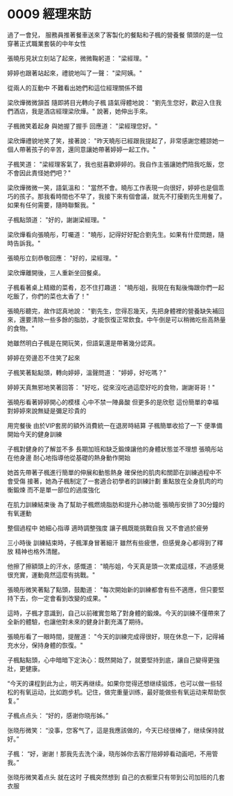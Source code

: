 # 0009 經理來訪

過了一會兒，
服務員推著餐車送來了客製化的餐點和子楓的營養餐
領頭的是一位穿著正式職業套裝的中年女性

張曉彤見狀立刻站了起來，微微鞠躬道：
"梁經理。"

婷婷也跟著站起來，禮貌地叫了一聲：
"梁阿姨。"

從兩人的互動中
不難看出她們和這位經理關係不錯

梁欣燁微微頷首
隨即將目光轉向子楓
語氣得體地說：
"劉先生您好，歡迎入住我們酒店，我是酒店經理梁欣燁。"
說著，她伸出手來。

子楓微笑着起身
與她握了握手
回應道：
"梁經理您好。"

梁欣燁禮貌地笑了笑，接著說：
"昨天曉彤已經跟我提起了，非常感謝您體諒她一個人帶著孩子的辛苦，還同意讓她帶著婷婷一起工作。"

子楓笑道：
"梁經理客氣了，我也挺喜歡婷婷的。我自作主張讓她們陪我吃飯，您不會因此責怪她們吧？"

梁欣燁微微一笑，語氣溫和：
"當然不會。曉彤工作表現一向很好，婷婷也是個乖巧的孩子。那我看時間也不早了，我接下來有個會議，就先不打擾劉先生用餐了。如果有任何需要，隨時聯繫我。"

子楓點頭道：
"好的，謝謝梁經理。"

梁欣燁看向張曉彤，叮囑道：
"曉彤，記得好好配合劉先生。如果有什麼問題，隨時告訴我。"

張曉彤立刻恭敬回應：
"好的，梁經理。"

梁欣燁離開後，三人重新坐回餐桌。

子楓看著桌上精緻的菜肴，忍不住打趣道：
"曉彤姐，我現在有點後悔跟你們一起吃飯了，你們的菜也太香了！"

張曉彤聽完，故作認真地說：
"劉先生，您得忍幾天，先把身體裡的營養缺失補回來，還要清除一些多餘的脂肪，才能恢復正常飲食。中午倒是可以稍微吃些高熱量的食物。"

她雖然明白子楓是在開玩笑，但語氣還是帶著幾分認真。

婷婷在旁邊忍不住笑了起來

子楓笑著點點頭，轉向婷婷，溫聲問道：
"婷婷，好吃嗎？"

婷婷天真無邪地笑著回答：
"好吃，從來沒吃過這麼好吃的食物，謝謝哥哥！"

張曉彤看著婷婷開心的模樣
心中不禁一陣鼻酸
但更多的是欣慰
這份簡單的幸福
對婷婷來說無疑是彌足珍貴的

用完餐後
由於VIP套房的額外消費統一在退房時結算
子楓簡單收拾了一下
便準備開始今天的健身訓練

子楓對健身的了解並不多
長期加班和缺乏鍛煉讓他的身體狀態並不理想
張曉彤站在他身邊
耐心地指導他從基礎的熱身動作開始

她首先帶著子楓進行簡單的伸展和動態熱身
確保他的肌肉和關節在訓練過程中不會受傷
接著，她為子楓制定了一套適合初學者的訓練計劃
重點放在全身肌肉的均衡鍛煉
而不是單一部位的過度強化

在肌力訓練結束後
為了幫助子楓燃燒脂肪和提升心肺功能
張曉彤安排了30分鐘的有氧運動

整個過程中
她細心指導
適時調整強度
讓子楓既能挑戰自我
又不會過於疲勞

三小時後
訓練結束時，子楓渾身冒著細汗
雖然有些疲憊，但感覺身心都得到了釋放
精神也格外清醒。

他擦了擦額頭上的汗水，感慨道：
"曉彤姐，今天真是頭一次累成這樣，不過感覺很充實，運動竟然這麼有挑戰。"

張曉彤微笑著點了點頭，鼓勵道：
"每次開始新的訓練都會有些不適應，但只要堅持下去，你一定會看到改變的成果。"

這時，子楓才意識到，自己以前確實忽略了對身體的鍛煉。今天的訓練不僅帶來了全新的體驗，也讓他對未來的健身計劃充滿了期待。

張曉彤看了一眼時間，提醒道：
"今天的訓練完成得很好，現在休息一下，記得補充水分，保持身體的恢復。"

子楓點點頭，心中暗暗下定決心：既然開始了，就要堅持到底，讓自己變得更強壯，更健康。

“今天的课程到此为止，明天再继续。如果你觉得还想继续锻炼，也可以做一些轻松的有氧运动，比如跑步机。记住，做完重量训练，最好能做些有氧运动来帮助恢复。”

子楓点点头：
“好的，感谢你晓彤姊。”

张晓彤微笑：
“没事，您客气了，這是我應該做的，今天已经很棒了，继续保持就好。”

子楓：
“好，谢谢！那我先去洗个澡，晓彤姊你去客厅陪婷婷看动画吧，不用管我。”

张晓彤微笑着点头
就在这时
子楓突然想到
自己的衣橱里只有带到公司加班的几套衣服